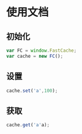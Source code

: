 # 使用文档

## 初始化

```js
var FC = window.FastCache;
var cache = new FC();
```
## 设置
```js
cache.set('a',100);
```
## 获取
```js
cache.get('a'a);
```
